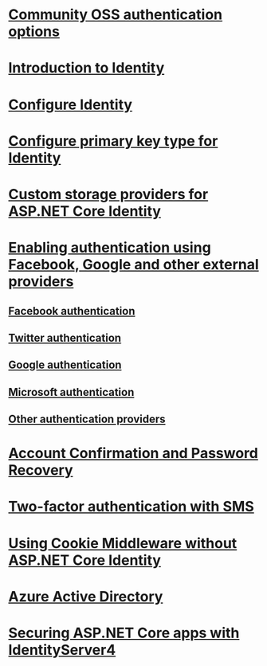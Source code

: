 # [Community OSS authentication options](community.md)
# [Introduction to Identity](identity.md)
# [Configure Identity](identity-configuration.md)
# [Configure primary key type for Identity](identity-primary-key-configuration.md)
# [Custom storage providers for ASP.NET Core Identity](identity-custom-storage-providers.md)
# [Enabling authentication using Facebook, Google and other external providers](social/index.md)
## [Facebook authentication](social/facebook-logins.md)
## [Twitter authentication](social/twitter-logins.md)
## [Google authentication](social/google-logins.md)
## [Microsoft authentication](social/microsoft-logins.md)
## [Other authentication providers](social/other-logins.md)
# [Account Confirmation and Password Recovery](accconfirm.md)
# [Two-factor authentication with SMS](2fa.md)
<!--# [🔧 Supporting Third Party Clients using OAuth 2.0](oauth2.md)-->
# [Using Cookie Middleware without ASP.NET Core Identity](cookie.md)
# [Azure Active Directory](azure-active-directory/toc.md)
# [Securing ASP.NET Core apps with IdentityServer4](https://identityserver4.readthedocs.io)
